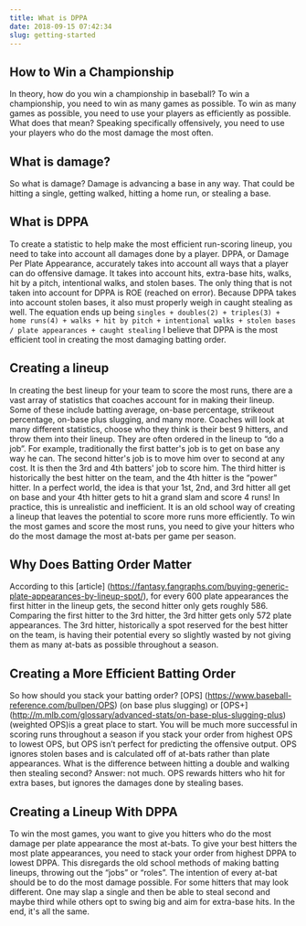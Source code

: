 ```yaml
---
title: What is DPPA
date: 2018-09-15 07:42:34
slug: getting-started
---
```


## How to Win a Championship

In theory, how do you win a championship in baseball? To win a championship, you need to win as many games as possible. To win as many games as possible, you need to use your players as efficiently as possible. What does that mean? Speaking specifically offensively, you need to use your players who do the most damage the most often.

## What is damage?

So what is damage? Damage is advancing a base in any way. That could be hitting a single, getting walked, hitting a home run, or stealing a base. 

## What is DPPA

To create a statistic to help make the most efficient run-scoring lineup, you need to take into account all damages done by a player. DPPA, or Damage Per Plate Appearance, accurately takes into account all ways that a player can do offensive damage. It takes into account hits, extra-base hits, walks, hit by a pitch, intentional walks, and stolen bases. The only thing that is not taken into account for DPPA is ROE (reached on error). Because DPPA takes into account stolen bases, it also must properly weigh in caught stealing as well. The equation ends up being ```singles + doubles(2) + triples(3) + home runs(4) + walks + hit by pitch + intentional walks + stolen bases / plate appearances + caught stealing``` I believe that DPPA is the most efficient tool in creating the most damaging batting order. 

## Creating a lineup

In creating the best lineup for your team to score the most runs, there are a vast array of statistics that coaches account for in making their lineup. Some of these include batting average, on-base percentage, strikeout percentage, on-base plus slugging, and many more. Coaches will look at many different statistics, choose who they think is their best 9 hitters, and throw them into their lineup. They are often ordered in the lineup to “do a job”. For example, traditionally the first batter's job is to get on base any way he can. The second hitter's job is to move him over to second at any cost. It is then the 3rd and 4th batters' job to score him. The third hitter is historically the best hitter on the team, and the 4th hitter is the “power” hitter. In a perfect world, the idea is that your 1st, 2nd, and 3rd hitter all get on base and your 4th hitter gets to hit a grand slam and score 4 runs! In practice, this is unrealistic and inefficient. It is an old school way of creating a lineup that leaves the potential to score more runs more efficiently. To win the most games and score the most runs, you need to give your hitters who do the most damage the most at-bats per game per season.

## Why Does Batting Order Matter 

According to this [article] (https://fantasy.fangraphs.com/buying-generic-plate-appearances-by-lineup-spot/), for every 600 plate appearances the first hitter in the lineup gets, the second hitter only gets roughly 586. Comparing the first hitter to the 3rd hitter, the 3rd hitter gets only 572 plate appearances. The 3rd hitter, historically a spot reserved for the best hitter on the team, is having their potential every so slightly wasted by not giving them as many at-bats as possible throughout a season. 

## Creating a More Efficient Batting Order

So how should you stack your batting order? [OPS] (https://www.baseball-reference.com/bullpen/OPS) (on base plus slugging) or [OPS+] (http://m.mlb.com/glossary/advanced-stats/on-base-plus-slugging-plus) (weighted OPS)is a great place to start. You will be much more successful in scoring runs throughout a season if you stack your order from highest OPS to lowest OPS, but OPS isn’t perfect for predicting the offensive output. OPS ignores stolen bases and is calculated off of at-bats rather than plate appearances. What is the difference between hitting a double and walking then stealing second? Answer: not much. OPS rewards hitters who hit for extra bases, but ignores the damages done by stealing bases. 

## Creating a Lineup With DPPA 

To win the most games, you want to give you hitters who do the most damage per plate appearance the most at-bats. To give your best hitters the most plate appearances, you need to stack your order from highest DPPA to lowest DPPA. This disregards the old school methods of making batting lineups, throwing out the “jobs” or “roles”. The intention of every at-bat should be to do the most damage possible. For some hitters that may look different. One may slap a single and then be able to steal second and maybe third while others opt to swing big and aim for extra-base hits. In the end, it's all the same.

